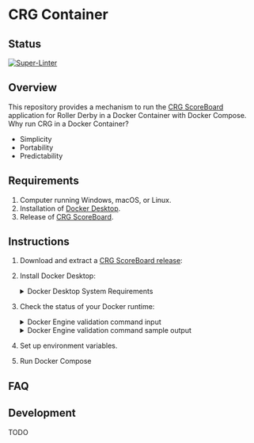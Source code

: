 # CRG Container

## Status

[![Super-Linter](https://github.com/timothyhull/crg-container/actions/workflows/lint-files.yml/badge.svg)](https://github.com/marketplace/actions/super-linter)

## Overview

This repository provides a mechanism to run the [CRG ScoreBoard](https://github.com/rollerderby/scoreboard "CRG ScoreBoard Git Repository") application for Roller Derby in a Docker Container with Docker Compose.  Why run CRG in a Docker Container?

- Simplicity
- Portability
- Predictability

## Requirements

1. Computer running Windows, macOS, or Linux.
2. Installation of [Docker Desktop](https://www.docker.com/products/docker-desktop "Download Docker Desktop").
3. Release of [CRG ScoreBoard](https://github.com/rollerderby/scoreboard/releases "CRG ScoreBoard Releases").

## Instructions

1. Download and extract a [CRG ScoreBoard release](https://github.com/rollerderby/scoreboard/releases "CRG ScoreBoard Releases"):
2. Install Docker Desktop:

    <details>
    <summary>Docker Desktop System Requirements</summary>

    - [Windows](https://docs.docker.com/desktop/install/windows-install "Docker Desktop for Windows System Requirements")
    - [macOS](https://docs.docker.com/desktop/install/mac-install "Docker Desktop for macOS System Requirements")
    - [Linux](https://docs.docker.com/desktop/install/linux-install "Docker Desktop for Linux System Requirements")

    </details>

3. Check the status of your Docker runtime:

    <details>
    <summary>Docker Engine validation command input</summary>

    ```shell
    docker --version
    ```

    </details>
    <details>
    <summary>Docker Engine validation command sample output</summary>

    ```text
    Docker version 26.0.0, build 2ae903e
    ```

    </details>

4. Set up environment variables.
5. Run Docker Compose

## FAQ

## Development

TODO
